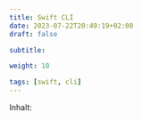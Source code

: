 ```yaml
---
title: Swift CLI
date: 2023-07-22T20:49:19+02:00
draft: false

subtitle: 

weight: 10

tags: [swift, cli]
---
```


Inhalt:
